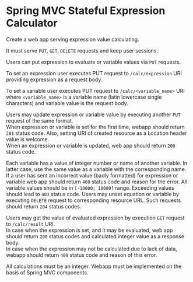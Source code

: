 # Spring MVC Stateful Expression Calculator

Create a web app serving expression value calculating.

It must serve `PUT`, `GET`, `DELETE` requests and keep user sessions.

Users can put expression to evaluate or variable values via `PUT` requests.

To set an expression user executes PUT request to `/calc/expression` URI providing expression as a request body.

To set a variable user executes PUT request to `/calc/<variable_name>` URI where `<variable_name>` is a variable name (latin lowercase single characters) and variable value is the request body.
 
Users may update expression or variable value by executing another `PUT` request of the same format.\
When expression or variable is set for the first time, webapp should return `201` status code. Also, setting URI of created resource as a Location header value is welcome.\
When an expression or variable is updated, web app should return `200` status code.

Each variable has a value of integer number or name of another variable.
In latter case, use the same value as a variable with the corresponding name.
If a user has sent an incorrect value (badly formatted) for expression or variable web app should return `400` status code and reason for the error.
All variable values should be in `[-10000; 10000]` range. Exceeding values should lead to `403` status code.
Users may unset equation or variable by executing `DELETE` request to corresponding resource URL.
Such requests should return `204` status codes.

Users may get the value of evaluated expression by execution `GET` request to `/calc/result` URI.\
In case when the expression is set, and it may be evaluated, web app should return `200` status codes and calculated integer value as a response body.\
In case when the expression may not be calculated due to lack of data, webapp should return `409` status code and reason of this error.  

All calculations must be an integer.
Webapp must be implemented on the basis of Spring MVC components. 
